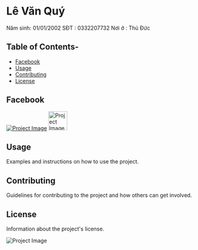 # Lê Văn Quý

Năm sinh: 01/01/2002
SĐT : 0332207732
Nơi ở : Thủ Đức

## Table of Contents-

- [Facebook](#Facebook)
- [Usage](#usage)
- [Contributing](#contributing)
- [License](#license)

## Facebook
[![Project Image](https://banghieuminhkhang.com/upload/Thu-vien/logo-facebook-vector-11.jpg)](https://www.facebook.com/lequy3322/)
<img src="https://banghieuminhkhang.com/upload/Thu-vien/logo-facebook-vector-11.jpg" alt="Project Image" width="50" height="50">
## Usage

Examples and instructions on how to use the project.

## Contributing

Guidelines for contributing to the project and how others can get involved.

## License

Information about the project's license.

![Project Image](image.jpg)